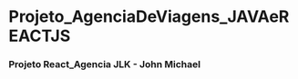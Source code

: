 # Projeto_AgenciaDeViagens_JAVAeREACTJS

<h3 href="https://github.com/JohnMichaelDeveloper/ProjetoReactJLK.git">Projeto React_Agencia JLK - John Michael</H3>

